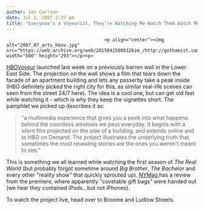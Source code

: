 ```yaml
---
author: Jen Carlson
date: Jul 2, 2007 2:37 pm
title: "Everyone’s a Voyeurist, They’re Watching Me Watch Them Watch Me Right Now"
---
```


	
										<p align="center"><img alt="2007_07_arts_hbov.jpg" src="https://web.archive.org/web/20150425000326im_/http://gothamist.com/attachments/arts_jen/2007_07_arts_hbov.jpg" width="500" height="293"></p><p>
<a href="https://web.archive.org/web/20150425000326/http://hbovoyeur.com/">HBOVoyeur</a> launched last week on a previously barren wall in the Lower East Side. The projection on the wall shows a film that tears down the facade of an apartment building and lets any passerby take a peak inside (HBO definitely picked the right city for this, as similar real-life scenes can seen from the street 24/7 here). The idea is a cool one, but can get old fast while watching it - which is why they keep the vignettes short. The pamphlet we picked up describes it as:

</p><blockquote>&quot;a multimedia experience that gives you a peek into what happens behind the countless windows we pass everyday. It begins with a silent film projected on the side of a building, and extends online and to HBO on Demand. The project illustrates the underlying truth that sometimes the most revealing stories are the ones you weren&apos;t meant to see.&quot; </blockquote>

<p>This is something we all learned while watching the first season of <em>The Real World</em> (but probably forgot sometime around <em>Big Brother</em>, <em>The Bachelor</em> and every other &quot;reality show&quot; that quickly sprouted up). <a href="https://web.archive.org/web/20150425000326/http://nymag.com/daily/entertainment/2007/06/hbovoyeur_short_cuts.html">NYMag </a>has a review from the premiere, where apparently &quot;covetable gift bags&quot; were handed out (we hear they contained iPods...but not iPhones). </p>

<p>To watch the project live, head over to Broome and Ludlow Streets. </p>					
										
									
				